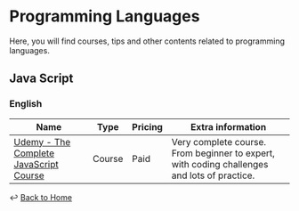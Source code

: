 # Programming Languages

Here, you will find courses, tips and other contents related to
programming languages. 

## Java Script

### English

| Name | Type | Pricing | Extra information
| ---- | ---- | ------| --------------
| [Udemy - The Complete JavaScript Course](https://www.udemy.com/course/the-complete-javascript-course) | Course | Paid | Very complete course. From beginner to expert, with coding challenges and lots of practice.

:leftwards_arrow_with_hook: [Back to Home](https://github.com/bfeliano/devops-journey)